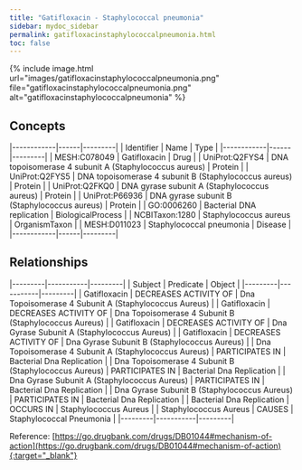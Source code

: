 ```yaml
---
title: "Gatifloxacin - Staphylococcal pneumonia"
sidebar: mydoc_sidebar
permalink: gatifloxacinstaphylococcalpneumonia.html
toc: false 
---
```


{% include image.html url="images/gatifloxacinstaphylococcalpneumonia.png" file="gatifloxacinstaphylococcalpneumonia.png" alt="gatifloxacinstaphylococcalpneumonia" %}

## Concepts

|------------|------|---------|
| Identifier | Name | Type    |
|------------|------|---------|
| MESH:C078049 | Gatifloxacin | Drug |
| UniProt:Q2FYS4 | DNA topoisomerase 4 subunit A (Staphylococcus aureus) | Protein |
| UniProt:Q2FYS5 | DNA topoisomerase 4 subunit B (Staphylococcus aureus) | Protein |
| UniProt:Q2FKQ0 | DNA gyrase subunit A (Staphylococcus aureus) | Protein |
| UniProt:P66936 | DNA gyrase subunit B (Staphylococcus aureus) | Protein |
| GO:0006260 | Bacterial DNA replication | BiologicalProcess |
| NCBITaxon:1280 | Staphylococcus aureus | OrganismTaxon |
| MESH:D011023 | Staphylococcal pneumonia | Disease |
|------------|------|---------|

## Relationships

|---------|-----------|---------|
| Subject | Predicate | Object  |
|---------|-----------|---------|
| Gatifloxacin | DECREASES ACTIVITY OF | Dna Topoisomerase 4 Subunit A (Staphylococcus Aureus) |
| Gatifloxacin | DECREASES ACTIVITY OF | Dna Topoisomerase 4 Subunit B (Staphylococcus Aureus) |
| Gatifloxacin | DECREASES ACTIVITY OF | Dna Gyrase Subunit A (Staphylococcus Aureus) |
| Gatifloxacin | DECREASES ACTIVITY OF | Dna Gyrase Subunit B (Staphylococcus Aureus) |
| Dna Topoisomerase 4 Subunit A (Staphylococcus Aureus) | PARTICIPATES IN | Bacterial Dna Replication |
| Dna Topoisomerase 4 Subunit B (Staphylococcus Aureus) | PARTICIPATES IN | Bacterial Dna Replication |
| Dna Gyrase Subunit A (Staphylococcus Aureus) | PARTICIPATES IN | Bacterial Dna Replication |
| Dna Gyrase Subunit B (Staphylococcus Aureus) | PARTICIPATES IN | Bacterial Dna Replication |
| Bacterial Dna Replication | OCCURS IN | Staphylococcus Aureus |
| Staphylococcus Aureus | CAUSES | Staphylococcal Pneumonia |
|---------|-----------|---------|

Reference: [https://go.drugbank.com/drugs/DB01044#mechanism-of-action](https://go.drugbank.com/drugs/DB01044#mechanism-of-action){:target="_blank"}